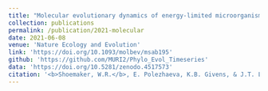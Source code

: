 ```yaml
---
title: "Molecular evolutionary dynamics of energy-limited microorganisms"
collection: publications
permalink: /publication/2021-molecular
date: 2021-06-08
venue: 'Nature Ecology and Evolution'
link: 'https://doi.org/10.1093/molbev/msab195'
github: 'https://github.com/MURI2/Phylo_Evol_Timeseries'
data: 'https://doi.org/10.5281/zenodo.4517573'
citation: '<b>Shoemaker, W.R.</b>, E. Polezhaeva, K.B. Givens, & J.T. Lennon. Molecular evolutionary dynamics of energy-limited microorganisms. <i>Molecular Biology and Evolution</i> 38, 4532–45 (2021).'
---
```

